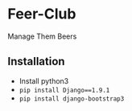 # Feer-Club
Manage Them Beers

## Installation

- Install python3
- `pip install Django==1.9.1`
- `pip install django-bootstrap3`
